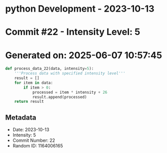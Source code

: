 ﻿# python Development - 2023-10-13
# Commit #22 - Intensity Level: 5
# Generated on: 2025-06-07 10:57:45
```python
def process_data_22(data, intensity=5):
    '''Process data with specified intensity level'''
    result = []
    for item in data:
        if item > 0:
            processed = item * intensity + 26
            result.append(processed)
    return result
```
## Metadata
- Date: 2023-10-13
- Intensity: 5
- Commit Number: 22
- Random ID: 1164006165
